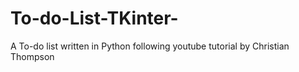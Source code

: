 # To-do-List-TKinter-
A To-do list written in Python following youtube tutorial by Christian Thompson
